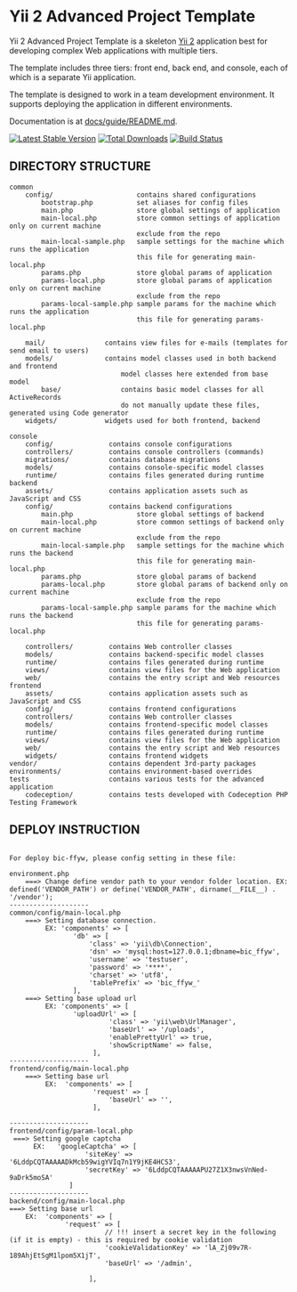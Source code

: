 Yii 2 Advanced Project Template
===============================

Yii 2 Advanced Project Template is a skeleton [Yii 2](http://www.yiiframework.com/) application best for
developing complex Web applications with multiple tiers.

The template includes three tiers: front end, back end, and console, each of which
is a separate Yii application.

The template is designed to work in a team development environment. It supports
deploying the application in different environments.

Documentation is at [docs/guide/README.md](docs/guide/README.md).

[![Latest Stable Version](https://poser.pugx.org/yiisoft/yii2-app-advanced/v/stable.png)](https://packagist.org/packages/yiisoft/yii2-app-advanced)
[![Total Downloads](https://poser.pugx.org/yiisoft/yii2-app-advanced/downloads.png)](https://packagist.org/packages/yiisoft/yii2-app-advanced)
[![Build Status](https://travis-ci.org/yiisoft/yii2-app-advanced.svg?branch=master)](https://travis-ci.org/yiisoft/yii2-app-advanced)

DIRECTORY STRUCTURE
-------------------

```
common
    config/                     contains shared configurations
        bootstrap.php           set aliases for config files
        main.php                store global settings of application
        main-local.php          store common settings of application only on current machine
                                exclude from the repo
        main-local-sample.php   sample settings for the machine which runs the application
                                this file for generating main-local.php
        params.php              store global params of application
        params-local.php        store global params of application only on current machine
                                exclude from the repo
        params-local-sample.php sample params for the machine which runs the application
                                this file for generating params-local.php

    mail/               contains view files for e-mails (templates for send email to users)
    models/             contains model classes used in both backend and frontend
                            model classes here extended from base model
        base/               contains basic model classes for all ActiveRecords
                            do not manually update these files, generated using Code generator
    widgets/            widgets used for both frontend, backend

console
    config/              contains console configurations
    controllers/         contains console controllers (commands)
    migrations/          contains database migrations
    models/              contains console-specific model classes
    runtime/             contains files generated during runtime
backend
    assets/              contains application assets such as JavaScript and CSS
    config/              contains backend configurations
        main.php                store global settings of backend
        main-local.php          store common settings of backend only on current machine
                                exclude from the repo
        main-local-sample.php   sample settings for the machine which runs the backend
                                this file for generating main-local.php
        params.php              store global params of backend
        params-local.php        store global params of backend only on current machine
                                exclude from the repo
        params-local-sample.php sample params for the machine which runs the backend
                                this file for generating params-local.php

    controllers/         contains Web controller classes
    models/              contains backend-specific model classes
    runtime/             contains files generated during runtime
    views/               contains view files for the Web application
    web/                 contains the entry script and Web resources
frontend
    assets/              contains application assets such as JavaScript and CSS
    config/              contains frontend configurations
    controllers/         contains Web controller classes
    models/              contains frontend-specific model classes
    runtime/             contains files generated during runtime
    views/               contains view files for the Web application
    web/                 contains the entry script and Web resources
    widgets/             contains frontend widgets
vendor/                  contains dependent 3rd-party packages
environments/            contains environment-based overrides
tests                    contains various tests for the advanced application
    codeception/         contains tests developed with Codeception PHP Testing Framework
```
DEPLOY INSTRUCTION
-------------------
```

For deploy bic-ffyw, please config setting in these file:

environment.php 
    ===> Change define vendor path to your vendor folder location. EX: defined('VENDOR_PATH') or define('VENDOR_PATH', dirname(__FILE__) . '/vendor');
--------------------    
common/config/main-local.php 
    ===> Setting database connection.
         EX: 'components' => [
                'db' => [
                    'class' => 'yii\db\Connection',
                    'dsn' => 'mysql:host=127.0.0.1;dbname=bic_ffyw',
                    'username' => 'testuser',
                    'password' => '****',
                    'charset' => 'utf8',
                    'tablePrefix' => 'bic_ffyw_'
                ],
    ===> Setting base upload url
         EX: 'components' => [
                'uploadUrl' => [
                         'class' => 'yii\web\UrlManager',
                         'baseUrl' => '/uploads',
                         'enablePrettyUrl' => true,
                         'showScriptName' => false,
                     ],
--------------------         
frontend/config/main-local.php 
    ===> Setting base url
         EX:  'components' => [
                     'request' => [                       
                         'baseUrl' => '',
                     ],
                     
--------------------                     
frontend/config/param-local.php 
 ===> Setting google captcha
      EX:   'googleCaptcha' => [
                   'siteKey' =>  '6LddpCQTAAAAADkMcb59wigYVIq7n1Y9jKE4HCS3',
                   'secretKey' => '6LddpCQTAAAAAPU27Z1X3nwsVnNed-9aDrk5moSA'
               ]
--------------------         
backend/config/main-local.php 
===> Setting base url
    EX:  'components' => [
              'request' => [
                        // !!! insert a secret key in the following (if it is empty) - this is required by cookie validation
                        'cookieValidationKey' => 'lA_Zj09v7R-189AhjEtSgM1lpom5X1jT',
                        'baseUrl' => '/admin',
            
                    ],

```